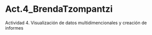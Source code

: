 # Act.4_BrendaTzompantzi
Actividad 4. Visualización de datos multidimencionales y creación de informes
